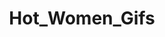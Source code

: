 ---
title: Hot_Women_Gifs
crosslinks:
- AsianHotties
- RileyReid
- BrasilOnReddit
- AnaCheri
- janicegriffith
- KelsiMonroe
- JuliaJAV
- Oilporn
- NekoIRL
- LexiBelle
- Mofos_Network
- runwaynudity
- cosplaygirls
- Asuka_Kirara
- VikiOdintcova
- MalenaMorgan
- nicoleaniston
- RosieWhiteley
- OnStageGW
---